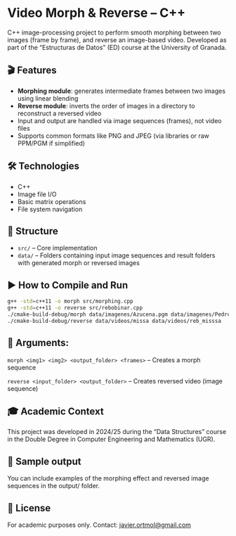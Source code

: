 # Video Morph & Reverse – C++

C++ image-processing project to perform smooth morphing between two images (frame by frame), and reverse an image-based video. Developed as part of the “Estructuras de Datos” (ED) course at the University of Granada.

## 🎬 Features

- **Morphing module**: generates intermediate frames between two images using linear blending
- **Reverse module**: inverts the order of images in a directory to reconstruct a reversed video
- Input and output are handled via image sequences (frames), not video files
- Supports common formats like PNG and JPEG (via libraries or raw PPM/PGM if simplified)

## 🛠️ Technologies

- C++
- Image file I/O
- Basic matrix operations
- File system navigation

## 📂 Structure

- `src/` – Core implementation
- `data/` – Folders containing input image sequences and result folders with generated morph or reversed images

## ▶️ How to Compile and Run

```bash
g++ -std=c++11 -o morph src/morphing.cpp
g++ -std=c++11 -o reverse src/rebobinar.cpp
./cmake-build-debug/morph data/imagenes/Azucena.pgm data/imagenes/Pedro.pgm data/videos/morph_az_pe 30
./cmake-build-debug/reverse data/videos/missa data/videos/reb_misssa
```

## 📌 Arguments:

`morph <img1> <img2> <output_folder> <frames>` – Creates a morph sequence

`reverse <input_folder> <output_folder>` – Creates reversed video (image sequence)

## 🎓 Academic Context
This project was developed in 2024/25 during the “Data Structures” course in the Double Degree in Computer Engineering and Mathematics (UGR).

## 🧪 Sample output
You can include examples of the morphing effect and reversed image sequences in the output/ folder.

## 📜 License
For academic purposes only.
Contact: javier.ortmol@gmail.com
